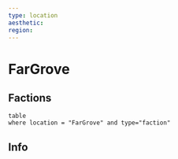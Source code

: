 ```yaml
---
type: location
aesthetic:
region:
---
```


# FarGrove

## Factions

```dataview 
table 
where location = "FarGrove" and type="faction"
```
## Info